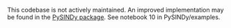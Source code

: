 This codebase is not actively maintained.  An improved implementation may be found in the [PySINDy package](https://github.com/dynamicslab/pysindy).  See notebook 10 in PySINDy/examples.